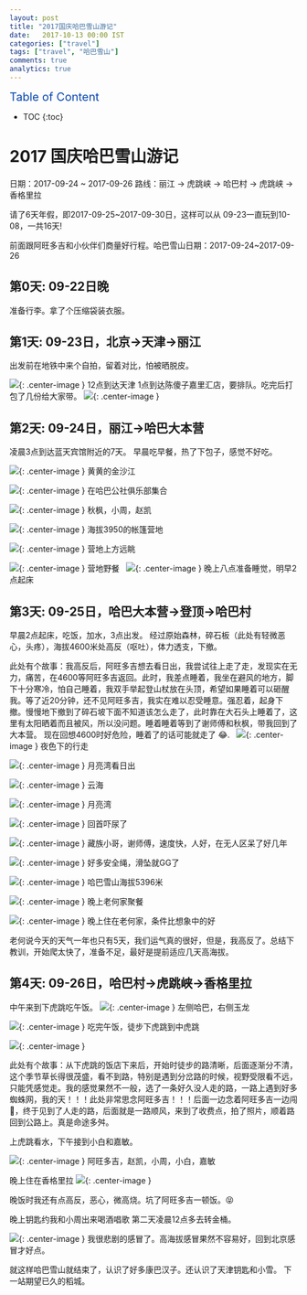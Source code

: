 ```yaml
---
layout: post
title: "2017国庆哈巴雪山游记"
date:   2017-10-13 00:00 IST
categories: ["travel"]
tags: ["travel", "哈巴雪山"]
comments: true
analytics: true
---
```


<span/>

<span style="color: #0645ad; font-size:20px">Table of Content<span/>

  * TOC
  {:toc}

# 2017 国庆哈巴雪山游记

日期：2017-09-24 ~ 2017-09-26
路线：丽江 -> 虎跳峡 -> 哈巴村 -> 虎跳峡 -> 香格里拉

请了6天年假，即2017-09-25~2017-09-30日，这样可以从 09-23一直玩到10-08，一共16天!

前面跟阿旺多吉和小伙伴们商量好行程。哈巴雪山日期：2017-09-24~2017-09-26

## 第0天: 09-22日晚

准备行李。拿了个压缩袋装衣服。

## 第1天: 09-23日，北京->天津->丽江

出发前在地铁中来个自拍，留着对比，怕被晒脱皮。

![](/images/2017101501.jpg){: .center-image }
12点到达天津
1点到达陈傻子嘉里汇店，要排队。吃完后打包了几份给大家带。
![](/images/2017101502.png){: .center-image }

## 第2天: 09-24日，丽江->哈巴大本营

凌晨3点到达蓝天宾馆附近的7天。
早晨吃早餐，热了下包子，感觉不好吃。

![](/images/2017101503.jpg){: .center-image }
黄黄的金沙江

![](/images/2017101504.jpg){: .center-image }
在哈巴公社俱乐部集合

![](/images/2017101505.png){: .center-image }
秋枫，小周，赵凯

![](/images/2017101506.jpg){: .center-image }
海拔3950的帐篷营地

![](/images/2017101507.jpg){: .center-image }
营地上方远眺

![](/images/2017101508.jpg){: .center-image }
营地野餐
 
![](/images/2017101509.jpg){: .center-image }
晚上八点准备睡觉，明早2点起床

## 第3天: 09-25日，哈巴大本营->登顶->哈巴村

早晨2点起床，吃饭，加水，3点出发。
经过原始森林，碎石板（此处有轻微恶心，头疼），海拔4600米处高反（呕吐），体力透支，下撤。

此处有个故事：我高反后，阿旺多吉想去看日出，我尝试往上走了走，发现实在无力，痛苦，在4600等阿旺多吉返回。此时，我差点睡着，我坐在避风的地方，脚下十分寒冷，怕自己睡着，我双手举起登山杖放在头顶，希望如果睡着可以砸醒我。等了近20分钟，还不见阿旺多吉，我实在难以忍受睡意。强忍着，起身下撤。慢慢地下撤到了碎石坡下面不知道该怎么走了，此时靠在大石头上睡着了，这里有太阳晒着而且被风，所以没问题。睡着睡着等到了谢师傅和秋枫，带我回到了大本营。
现在回想4600时好危险，睡着了的话可能就走了 😂.
 
![](/images/2017101510.jpg){: .center-image }
夜色下的行走

![](/images/2017101511.jpg){: .center-image }
月亮湾看日出

![](/images/2017101512.jpg){: .center-image }
云海

![](/images/2017101513.jpg){: .center-image }
月亮湾

![](/images/2017101514.jpg){: .center-image }
回首吓尿了

![](/images/2017101515.jpg){: .center-image }
藏族小哥，谢师傅，速度快，人好，在无人区呆了好几年

![](/images/2017101516.jpg){: .center-image }
好多安全绳，滑坠就GG了

![](/images/2017101517.png){: .center-image }
哈巴雪山海拔5396米

![](/images/2017101518.jpg){: .center-image }
晚上老何家聚餐

![](/images/2017101519.jpg){: .center-image }
晚上住在老何家，条件比想象中的好

老何说今天的天气一年也只有5天，我们运气真的很好，但是，我高反了。总结下教训，开始爬太快了，准备不足，最好是提前适应几天高海拔。

## 第4天: 09-26日，哈巴村->虎跳峡->香格里拉

中午来到下虎跳吃午饭。
![](/images/2017101520.jpg){: .center-image }
左侧哈巴，右侧玉龙

![](/images/2017101521.jpg){: .center-image }
吃完午饭，徒步下虎跳到中虎跳

![](/images/2017101522.jpg){: .center-image }

此处有个故事：从下虎跳的饭店下来后，开始时徒步的路清晰，后面逐渐分不清，这个季节草长得很茂盛，看不到路，特别是遇到分岔路的时候，视野受限看不远，只能凭感觉走。我的感觉果然不一般，选了一条好久没人走的路，一路上遇到好多蜘蛛网，我的天！！！此处非常思念阿旺多吉！！！后面一边念着阿旺多吉一边闯 😤，终于见到了人走的路，后面就是一路顺风，来到了收费点，拍了照片，顺着路回到公路上。真是命途多舛。

上虎跳看水，下午接到小白和嘉敏。

![](/images/2017101523.png){: .center-image }
阿旺多吉，赵凯，小周，小白，嘉敏

晚上住在香格里拉
![](/images/2017101524.jpg){: .center-image }

晚饭时我还有点高反，恶心，微高烧。坑了阿旺多吉一顿饭。😝

晚上钥匙约我和小周出来喝酒唱歌
第二天凌晨12点多去转金桶。

![](/images/2017101525.jpg){: .center-image }
我很悲剧的感冒了。高海拔感冒果然不容易好，回到北京感冒才好点。

就这样哈巴雪山就结束了，认识了好多康巴汉子。还认识了天津钥匙和小雪。
下一站期望已久的稻城。